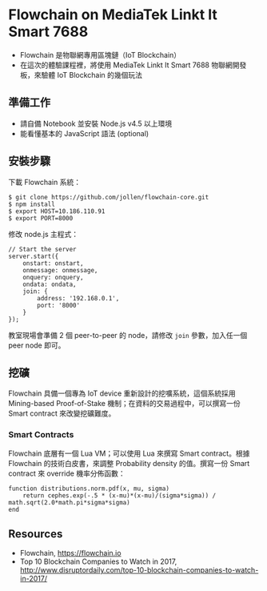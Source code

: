 # Flowchain on MediaTek Linkt It Smart 7688

* Flowchain 是物聯網專用區塊鏈（IoT Blockchain）
* 在這次的體驗課程裡，將使用 MediaTek Linkt It Smart 7688 物聯網開發板，來驗體 IoT Blockchain 的幾個玩法

## 準備工作

* 請自備 Notebook 並安裝 Node.js v4.5 以上環境
* 能看懂基本的 JavaScript 語法 (optional)

## 安裝步驟

下載 Flowchain 系統：

```
$ git clone https://github.com/jollen/flowchain-core.git
$ npm install
$ export HOST=10.186.110.91
$ export PORT=8000
```
修改 node.js 主程式：

```
// Start the server
server.start({
    onstart: onstart,
    onmessage: onmessage,
    onquery: onquery,
    ondata: ondata,
    join: {
        address: '192.168.0.1',
        port: '8000'
    }
});
```
教室現場會準備 2 個 peer-to-peer 的 node，請修改 ```join``` 參數，加入任一個 peer node 即可。

## 挖礦

Flowchain 具備一個專為 IoT device 重新設計的挖嚝系統，這個系統採用 Mining-based Proof-of-Stake 機制；在資料的交易過程中，可以撰寫一份 Smart contract 來改變挖礦難度。

### Smart Contracts

Flowchain 底層有一個 Lua VM；可以使用 Lua 來撰寫 Smart contract。根據 Flowchain 的技術白皮書，來調整 Probability density 的值。撰寫一份 Smart contract 來 override 機率分佈函數：

```
function distributions.norm.pdf(x, mu, sigma)
    return cephes.exp(-.5 * (x-mu)*(x-mu)/(sigma*sigma)) / math.sqrt(2.0*math.pi*sigma*sigma)
end
```

## Resources

* Flowchain, https://flowchain.io
* Top 10 Blockchain Companies to Watch in 2017, http://www.disruptordaily.com/top-10-blockchain-companies-to-watch-in-2017/
